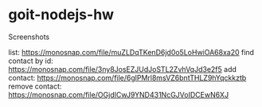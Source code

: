 # goit-nodejs-hw

Screenshots

list: https://monosnap.com/file/muZLDqTKenD6jd0o5LoHwiOA68xa20
find contact by id: https://monosnap.com/file/3ny8JosEZJUdJoSTL2ZvhVqJd3e2f5
add contact: https://monosnap.com/file/6glPMrl8msVZ6bntTHLZ9hYqckkztb
remove contact: https://monosnap.com/file/OGjdICwJ9YND431NcGJVoIDCEwN6XJ
